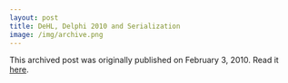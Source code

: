 ```yaml
---
layout: post
title: DeHL, Delphi 2010 and Serialization
image: /img/archive.png
---
```

This archived post was originally published on February 3, 2010. Read it [here](/alex.ciobanu.org/indexd0b8.html).
